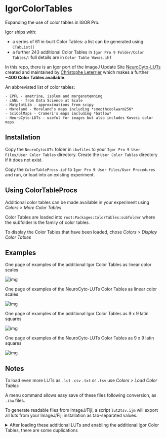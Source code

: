 # IgorColorTables

Expanding the use of color tables in IGOR Pro.

Igor ships with:

- a series of 61 in-built Color Tables: a list can be generated using `CTabList()`
- a further 243 additional Color Tables in `Igor Pro 9 Folder/Color Tables/`: full details are in `Color Table Waves.ihf`

In this repo, there is an Igor port of the ImageJ Update Site [NeuroCyto-LUTs](https://sites.imagej.net/NeuroCyto-LUTs/) created and maintained by [Christophe Leterrier](https://github.com/cleterrier) which makes a further **~400 Color Tables available**.

An abbreviated list of color tables:

	- EPFL - ametrine, isolum and morgenstemning
	- LANL - from Data Science at Scale
	- MatplotLib - approximations from scipy
	- Moreland - Moreland's maps including *smoothcoolwarm256*
	- SciColMaps - Crameri's maps including *batlow*
	- NeuroCyto-LUTs - useful for images but also includes Kovesi color maps

## Installation

Copy the `NeuroCytoLUTs` folder in `ibwfiles` to your `Igor Pro 9 User Files/User Color Tables` directory.
Create the `User Color Tables` directory if it does not exist.

Copy the `ColorTableProcs.ipf` to `Igor Pro 9 User Files/User Procedures` and run, or load into an existing experiment.

## Using ColorTableProcs

Additional color tables can be made available in your experiment using *Colors > More Color Tables*

Color Tables are loaded into `root:Packages:ColorTables:subfolder` where the subfolder is the family of color tables.

To display the Color Tables that have been loaded, chose *Colors > Display Color Tables*

## Examples

One page of examples of the additional Igor Color Tables as linear color scales

![img](img/allLinearCTs1.png?raw=true "image")

One page of examples of the NeuroCyto-LUTs Color Tables as linear color scales

![img](img/allLinearCTs2.png?raw=true "image")

One page of examples of the additional Igor Color Tables as 9 x 9 latin squares

![img](img/allLSCTs1.png?raw=true "image")

One page of examples of the NeuroCyto-LUTs Color Tables as 9 x 9 latin squares

![img](img/allLSCTs2.png?raw=true "image")

## Notes

To load even more LUTs as `.lut` `.csv` `.txt` or `.tsv` use *Colors > Load Color Tables*

A menu command allows easy save of these files following conversion, as `.ibw` files.

To generate readable files from ImageJ/Fiji, a script `lut2tsv.ijm` will export all luts from your ImageJ/Fiji installation as tab-separated values.

<details>
	<summary>After loading these additional LUTs and enabling the additional Igor Color Tables, there are some duplications</summary>

```
  C3_linear_kry_0_97_c73_n256  matches  CET_L4
  CET_CBL1  matches  C3_linear_protanopic_deuteranopic_kbjyw_5_95_c25_n256
  C3_cyclic_tritanopic_wrwc_70_100_c20_n256  matches  CET_CBTC2
  CET_L1  matches  C3_linear_grey_0_100_c0_n256
  C3_rainbow_bgyrm_35_85_c69_n256  matches  CET_R1
  CET_CBL2  matches  C3_linear_protanopic_deuteranopic_kbw_5_98_c40_n256
  C3_cyclic_mygbm_30_95_c78_n256_s25  matches  CET_C2s
  JDM_Circus_Ink_Black  matches  JDM_Grays_g_1_00_inverted
  CET_CBTD1  matches  C3_diverging_tritanopic_cwr_75_98_c20_n256
  C3_diverging_gwr_55_95_c38_n256  matches  CET_D3
  CET_L5  matches  C3_linear_kgy_5_95_c69_n256
  WRA_Green_Fire_Blue  matches  Green_Fire_Blue
  C3_isoluminant_cgo_80_c38_n256  matches  CET_I2
  CET_L13  matches  C3_linear_ternary_red_0_50_c52_n256
  CET_D1  matches  C3_diverging_bwr_40_95_c42_n256
  C3_diverging_linear_bjy_30_90_c45_n256  matches  CET_D7
  CET_L14  matches  C3_linear_ternary_green_0_46_c42_n256
  CET_L12  matches  C3_linear_blue_95_50_c20_n256
  C3_isoluminant_cgo_70_c39_n256  matches  CET_I1
  C3_diverging_bky_60_10_c30_n256  matches  CET_D6
  CET_R2  matches  C3_rainbow_bgyr_35_85_c72_n256
  C3_cyclic_grey_15_85_c0_n256  matches  CET_C5
  C3_diverging_bwr_20_95_c54_n256  matches  CET_D1A
  CET_D9  matches  C3_diverging_bwr_55_98_c37_n256
  CET_L15  matches  C3_linear_ternary_blue_0_44_c57_n256
  CET_I3  matches  C3_isoluminant_cm_70_c39_n256
  CET_L9  matches  C3_linear_bgyw_20_98_c66_n256
  C3_linear_bmy_10_95_c71_n256  matches  CET_L8
  CET_C5s  matches  C3_cyclic_grey_15_85_c0_n256_s25
  C3_linear_wyor_100_45_c55_n256  matches  CET_L18
  C3_diverging_isoluminant_cjo_70_c25_n256  matches  CET_D11
  C3_diverging_cwm_80_100_c22_n256  matches  CET_D10
  CET_L11  matches  C3_linear_gow_65_90_c35_n256
  C3_cyclic_mygbm_30_95_c78_n256  matches  CET_C2
  CET_CBTL2  matches  C3_linear_tritanopic_krjcw_5_95_c24_n256
  C3_linear_wcmr_100_45_c42_n256  matches  CET_L19
  C3_diverging_isoluminant_cjm_75_c23_n256  matches  CET_D12
  C3_diverging_bwg_20_95_c41_n256  matches  CET_D13
  CET_L7  matches  C3_linear_bmw_5_95_c86_n256

```
</details>